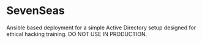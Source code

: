 # SevenSeas
Ansible based deployment for a simple Active Directory setup designed for ethical hacking training. DO NOT USE IN PRODUCTION.
